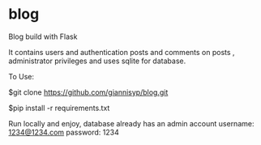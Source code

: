 # blog
Blog build with Flask


It contains users and authentication posts and comments on posts , administrator privileges and uses sqlite for database.

To Use:

$git clone https://github.com/giannisyp/blog.git

$pip install -r requirements.txt

Run locally and enjoy, database already has an admin account username: 1234@1234.com password: 1234 
